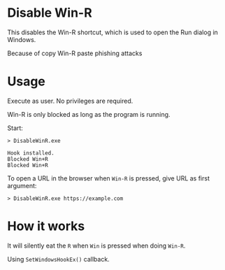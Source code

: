 # Disable Win-R

This disables the Win-R shortcut, which is used to open the Run dialog in Windows. 

Because of copy Win-R paste phishing attacks


# Usage

Execute as user. No privileges are required.

Win-R is only blocked as long as the program is running. 

Start:
```
> DisableWinR.exe

Hook installed.
Blocked Win+R
Blocked Win+R
```

To open a URL in the browser when `Win-R` is pressed, 
give URL as first argument:
```
> DisableWinR.exe https://example.com
```


# How it works

It will silently eat the `R` when `Win` is pressed when doing `Win-R`.

Using `SetWindowsHookEx()` callback. 


